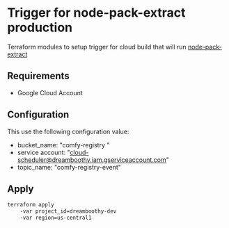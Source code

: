 # Trigger for node-pack-extract production

Terraform modules to setup trigger for cloud build that will run [node-pack-extract](../../../node-pack-extract/)

## Requirements

- Google Cloud Account

## Configuration

This use the following configuration value:

- bucket_name: "comfy-registry "
- service account: "<cloud-scheduler@dreamboothy.iam.gserviceaccount.com>"
- topic_name: "comfy-registry-event"

## Apply

```bash
terraform apply 
    -var project_id=dreamboothy-dev
    -var region=us-central1
```
